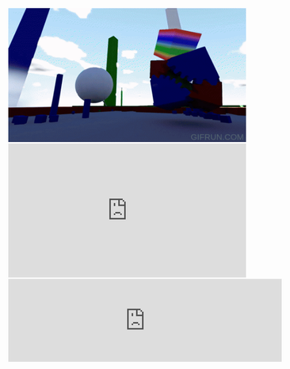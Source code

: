 <img src="/Resources/ChAoSgLiTcH/6c7fc0d1b6bf4c1b992b67447a48d096.gif" alt="ChAoS gLiTcH gif" width="480" height="270">
<iframe width="480" height="270" src="https://www.youtube.com/embed/DD8tmOyR8fw" title="YouTube video player" frameborder="0" allow="accelerometer; autoplay; clipboard-write; encrypted-media; gyroscope; picture-in-picture; web-share" allowfullscreen></iframe>
<iframe src="https://itch.io/embed/2008264" width="552" height="167" frameborder="0"><a href="https://antoniomoder.itch.io/chaosglitch">ChAoS gLiTcH by AntonioModer</a></iframe>
